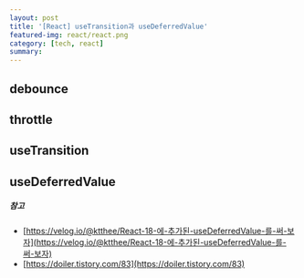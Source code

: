 ```yaml
---
layout: post
title: '[React] useTransition과 useDeferredValue'
featured-img: react/react.png
category: [tech, react]
summary:
---
```


## debounce

## throttle

## useTransition

## useDeferredValue

##### 참고
- [https://velog.io/@ktthee/React-18-에-추가된-useDeferredValue-를-써-보자](https://velog.io/@ktthee/React-18-에-추가된-useDeferredValue-를-써-보자)
- [https://doiler.tistory.com/83](https://doiler.tistory.com/83)
